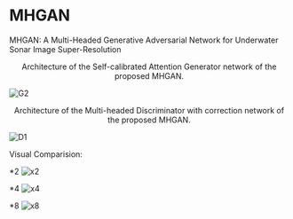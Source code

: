# MHGAN
MHGAN: A Multi-Headed Generative Adversarial Network for Underwater Sonar Image Super-Resolution


<center>Architecture of the Self-calibrated Attention Generator network of the proposed MHGAN.</center>

![G2](https://user-images.githubusercontent.com/59243708/224522764-d64a77aa-2d69-4d20-b556-0d457b770fa6.jpg)




<center>Architecture of the Multi-headed Discriminator with correction network of the proposed MHGAN.</center>

![D1](https://user-images.githubusercontent.com/59243708/224523015-f81e343c-4737-45b5-91d6-bd6d5396bc7a.jpg)


Visual Comparision:

*2
![x2](https://user-images.githubusercontent.com/59243708/224523091-f57e51bd-e5b4-4f0f-92c2-6e46a641a502.jpg)

*4
![x4](https://user-images.githubusercontent.com/59243708/224523093-c477b7ed-bc60-48cc-85e2-d5d5b98d0ce5.JPG)

*8
![x8](https://user-images.githubusercontent.com/59243708/224523095-3dbfa9e7-4498-4bfe-bb9f-ef6503f7a958.jpg)
